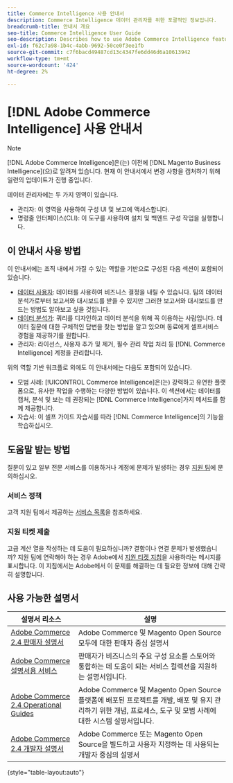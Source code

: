 ```yaml
---
title: Commerce Intelligence 사용 안내서
description: Commerce Intelligence 데이터 관리자를 위한 포괄적인 정보입니다.
breadcrumb-title: 안내서 개요
seo-title: Commerce Intelligence User Guide
seo-description: Describes how to use Adobe Commerce Intelligence features used to gain insights from Adobe Commerce or Magento Open Source data, along with other third-party data sources.
exl-id: f62c7a98-1b4c-4abb-9692-50ce0f3ee1fb
source-git-commit: c7f6bacd49487cd13c4347fe6dd46d6a10613942
workflow-type: tm+mt
source-wordcount: '424'
ht-degree: 2%

---
```



# [!DNL Adobe Commerce Intelligence] 사용 안내서

>[!NOTE]
>
>[!DNL Adobe Commerce Intelligence]은(는) 이전에 [!DNL Magento Business Intelligence]&#x200B;(으)로 알려져 있습니다. 현재 이 안내서에서 변경 사항을 캡처하기 위해 일련의 업데이트가 진행 중입니다.

데이터 관리자에는 두 가지 영역이 있습니다.

- 관리자: 이 영역을 사용하여 구성 UI 및 보고에 액세스합니다.
- 명령줄 인터페이스(CLI): 이 도구를 사용하여 설치 및 백엔드 구성 작업을 실행합니다.

## 이 안내서 사용 방법

이 안내서에는 조직 내에서 가질 수 있는 역할을 기반으로 구성된 다음 섹션이 포함되어 있습니다.

- [데이터 사용자](data-user.md): 데이터를 사용하여 비즈니스 결정을 내릴 수 있습니다. 팀의 데이터 분석가로부터 보고서와 대시보드를 받을 수 있지만 그러한 보고서와 대시보드를 만드는 방법도 알아보고 싶을 것입니다.
- [데이터 분석가](data-analyst.md): 쿼리를 디자인하고 데이터 분석을 위해 꼭 이용하는 사람입니다. 데이터 질문에 대한 구체적인 답변을 찾는 방법을 알고 있으며 동료에게 셀프서비스 경험을 제공하기를 원합니다.
- 관리자: 라이선스, 사용자 추가 및 제거, 필수 관리 작업 처리 등 [!DNL Commerce Intelligence] 계정을 관리합니다.

위의 역할 기반 워크플로 외에도 이 안내서에는 다음도 포함되어 있습니다.

- 모범 사례: [!UICONTROL Commerce Intelligence]은(는) 강력하고 유연한 플랫폼으로, 유사한 작업을 수행하는 다양한 방법이 있습니다. 이 섹션에서는 데이터를 캡처, 분석 및 보는 데 권장되는 [!DNL Commerce Intelligence]가지 메서드를 함께 제공합니다.
- 자습서: 이 셀프 가이드 자습서를 따라 [!DNL Commerce Intelligence]의 기능을 학습하십시오.

## 도움말 받는 방법

질문이 있고 일부 전문 서비스를 이용하거나 계정에 문제가 발생하는 경우 [지원 팀](https://experienceleague.adobe.com/docs/commerce-knowledge-base/kb/troubleshooting/miscellaneous/mbi-service-policies.html)에 문의하십시오.

### 서비스 정책

고객 지원 팀에서 제공하는 [서비스 목록](https://experienceleague.adobe.com/docs/commerce-knowledge-base/kb/troubleshooting/miscellaneous/mbi-service-policies.html)을 참조하세요.

### 지원 티켓 제출

고급 계산 열을 작성하는 데 도움이 필요하십니까? 결함이나 연결 문제가 발생했습니까? 지원 팀에 연락해야 하는 경우 Adobe에서 [지원 티켓 지침](https://experienceleague.adobe.com/docs/commerce-knowledge-base/kb/troubleshooting/miscellaneous/mbi-service-policies.html)을 사용하라는 메시지를 표시합니다. 이 지침에서는 Adobe에서 이 문제를 해결하는 데 필요한 정보에 대해 간략히 설명합니다.

## 사용 가능한 설명서

| 설명서 리소스 | 설명 |
|----------------------- | ----------- |
| [Adobe Commerce 2.4 판매자 설명서](https://experienceleague.adobe.com/docs/commerce-admin/user-guides/home.html) | Adobe Commerce 및 Magento Open Source 모두에 대한 판매자 중심 설명서 |
| [Adobe Commerce 설명서용 서비스](https://experienceleague.adobe.com/docs/commerce-merchant-services/user-guides/home.html) | 판매자가 비즈니스의 주요 구성 요소를 스토어와 통합하는 데 도움이 되는 서비스 컬렉션을 지원하는 설명서입니다. |
| [Adobe Commerce 2.4 Operational Guides](https://experienceleague.adobe.com/docs/commerce-operations/operational-guides/home.html) | Adobe Commerce 및 Magento Open Source 플랫폼에 배포된 프로젝트를 개발, 배포 및 유지 관리하기 위한 개념, 프로세스, 도구 및 모범 사례에 대한 시스템 설명서입니다. |
| [Adobe Commerce 2.4 개발자 설명서](https://developer.adobe.com/commerce/) | Adobe Commerce 또는 Magento Open Source을 빌드하고 사용자 지정하는 데 사용되는 개발자 중심의 설명서 |

{style="table-layout:auto"}
